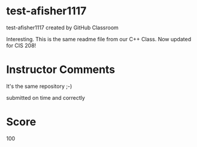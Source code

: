 # test-afisher1117
test-afisher1117 created by GitHub Classroom

Interesting. This is the same readme file from our C++ Class. Now updated for CIS 208!


# Instructor Comments
It's the same repository ;-)

submitted on time and correctly

# Score
100
